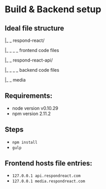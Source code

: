 # Build & Backend setup
## Ideal file structure

|_ _ respond-react/

|_ _ _ _ frontend code files

|_ _ respond-react-api/

|_ _ _ _ backend code files

|_ _ media

## Requirements:
* node version v0.10.29
* npm version 2.11.2

## Steps
* `npm install`
* `gulp`

## Frontend hosts file entries:
* `127.0.0.1 api.respondreact.com`
* `127.0.0.1 media.respondreact.com`